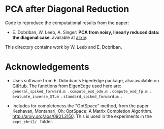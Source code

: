 # PCA after Diagonal Reduction

Code to reproduce the computational results from the paper:

* E. Dobriban, W. Leeb, A. Singer: **PCA from noisy, linearly reduced data: the diagonal case**. available at [arxiv](https://arxiv.org/abs/1611.10333):

This directory contains work by W. Leeb and E. Dobriban.

# Acknowledgements
* Uses software from E. Dobriban's EigenEdge package, also available on [GitHub](github.com/dobriban/EigenEdge). 
The functions from EigenEdge used here are:
 ```general_spiked_forward.m ```.
 ```compute_esd_ode.m ```.
 ```compute_esd_fp.m ```.
 ```evaluate_inverse_ST.m ```.
 ```standard_spiked_forward.m ```.

* Includes for completeness the "OptSpace" method, from the paper 
Keshavan, Montanari, Oh: OptSpace: A Matrix Completion Algorithm. http://arxiv.org/abs/0901.3150.
This is used in the experiments in the  ```expt_shri2/ ``` folder.
